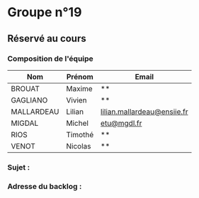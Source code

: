 # Groupe n°19

## Réservé au cours

### Composition de l'équipe

| Nom          | Prénom      | Email                         |
| -------------|-------------|-------------------------------|
| BROUAT | Maxime | ** |
| GAGLIANO | Vivien | ** |
| MALLARDEAU | Lilian | lilian.mallardeau@ensiie.fr |
| MIGDAL | Michel | etu@mgdl.fr |
| RIOS | Timothé | ** |
| VENOT | Nicolas | ** |

### Sujet : 

### Adresse du backlog :

